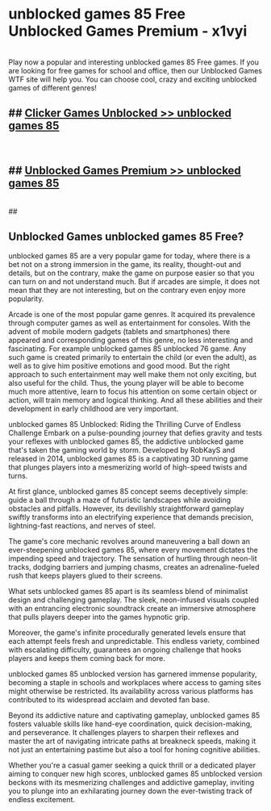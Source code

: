 # unblocked games 85 Free Unblocked Games Premium - x1vyi <br>
<br>
Play now a popular and interesting unblocked games 85 Free games. If you are looking for free games for school and office, then our Unblocked Games WTF site will help you. You can choose cool, crazy and exciting unblocked games of different genres!


## ##  [Clicker Games Unblocked >> unblocked games 85](http://freeplayer.one?title=unblocked_games_85&ref=M1)
  <br>

##  ## [Unblocked Games Premium >> unblocked games 85](http://freeplayer.one?title=unblocked_games_85&ref=M1)
  <br>
  ##



## Unblocked Games unblocked games 85 Free?

unblocked games 85 are a very popular game for today, where there is a bet not on a strong immersion in the game, its reality, thought-out and details, but on the contrary, make the game on purpose easier so that you can turn on and not understand much. But if arcades are simple, it does not mean that they are not interesting, but on the contrary even enjoy more popularity.

Arcade is one of the most popular game genres. It acquired its prevalence through computer games as well as entertainment for consoles. With the advent of mobile modern gadgets (tablets and smartphones) there appeared and corresponding games of this genre, no less interesting and fascinating. For example unblocked games 85 unblocked 76 game. Any such game is created primarily to entertain the child (or even the adult), as well as to give him positive emotions and good mood. But the right approach to such entertainment may well make them not only exciting, but also useful for the child. Thus, the young player will be able to become much more attentive, learn to focus his attention on some certain object or action, will train memory and logical thinking. And all these abilities and their development in early childhood are very important.

unblocked games 85 Unblocked: Riding the Thrilling Curve of Endless Challenge
Embark on a pulse-pounding journey that defies gravity and tests your reflexes with unblocked games 85, the addictive unblocked game that's taken the gaming world by storm. Developed by RobKayS and released in 2014, unblocked games 85 is a captivating 3D running game that plunges players into a mesmerizing world of high-speed twists and turns.

At first glance, unblocked games 85 concept seems deceptively simple: guide a ball through a maze of futuristic landscapes while avoiding obstacles and pitfalls. However, its devilishly straightforward gameplay swiftly transforms into an electrifying experience that demands precision, lightning-fast reactions, and nerves of steel.

The game's core mechanic revolves around maneuvering a ball down an ever-steepening unblocked games 85, where every movement dictates the impending speed and trajectory. The sensation of hurtling through neon-lit tracks, dodging barriers and jumping chasms, creates an adrenaline-fueled rush that keeps players glued to their screens.

What sets unblocked games 85 apart is its seamless blend of minimalist design and challenging gameplay. The sleek, neon-infused visuals coupled with an entrancing electronic soundtrack create an immersive atmosphere that pulls players deeper into the games hypnotic grip.

Moreover, the game's infinite procedurally generated levels ensure that each attempt feels fresh and unpredictable. This endless variety, combined with escalating difficulty, guarantees an ongoing challenge that hooks players and keeps them coming back for more.

unblocked games 85 unblocked version has garnered immense popularity, becoming a staple in schools and workplaces where access to gaming sites might otherwise be restricted. Its availability across various platforms has contributed to its widespread acclaim and devoted fan base.

Beyond its addictive nature and captivating gameplay, unblocked games 85 fosters valuable skills like hand-eye coordination, quick decision-making, and perseverance. It challenges players to sharpen their reflexes and master the art of navigating intricate paths at breakneck speeds, making it not just an entertaining pastime but also a tool for honing cognitive abilities.

Whether you're a casual gamer seeking a quick thrill or a dedicated player aiming to conquer new high scores, unblocked games 85 unblocked version beckons with its mesmerizing challenges and addictive gameplay, inviting you to plunge into an exhilarating journey down the ever-twisting track of endless excitement.